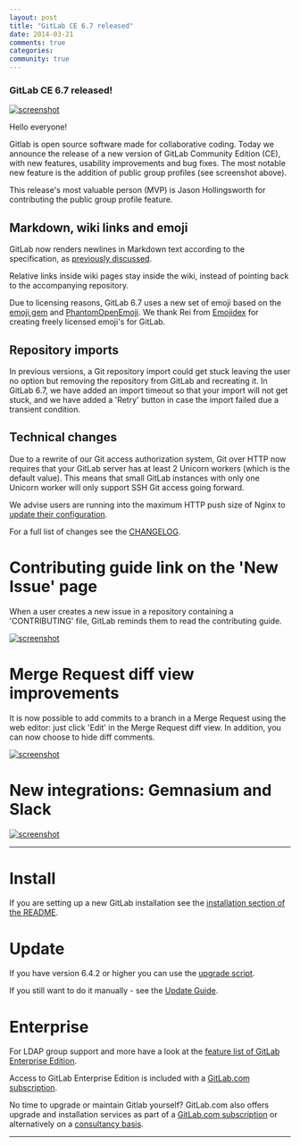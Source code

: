 ```yaml
---
layout: post
title: "GitLab CE 6.7 released"
date: 2014-03-21
comments: true
categories: 
community: true
---
```


### GitLab CE 6.7 released!

[![screenshot](/images/6_7/public_group_pages.png)](/images/6_7/public_group_pages.png)

Hello everyone!

Gitlab is open source software made for collaborative coding.
Today we announce the release of a new version of GitLab Community Edition (CE), with new features, usability improvements and bug fixes.
The most notable new feature is the addition of public group profiles (see screenshot above).

This release's most valuable person (MVP) is Jason Hollingsworth for contributing the public group profile feature.

<!--more-->

## Markdown, wiki links and emoji

GitLab now renders newlines in Markdown text according to the specification, as [previously discussed](/2014/02/21/markdown-newline-behaviour/).

Relative links inside wiki pages stay inside the wiki, instead of pointing back to the accompanying repository.

Due to licensing reasons, GitLab 6.7 uses a new set of emoji based on the [emoji gem](https://github.com/steveklabnik/emoji) and [PhantomOpenEmoji](https://github.com/Genshin/PhantomOpenEmoji).
We thank Rei from [Emojidex](https://www.emojidex.com/) for creating freely licensed emoji's for GitLab.

## Repository imports

In previous versions, a Git repository import could get stuck leaving the user no option but removing the repository from GitLab and recreating it.
In GitLab 6.7, we have added an import timeout so that your import will not get stuck, and we have added a 'Retry' button in case the import failed due a transient condition.

## Technical changes

Due to a rewrite of our Git access authorization system, Git over HTTP now requires that your GitLab server has at least 2 Unicorn workers (which is the default value).
This means that small GitLab instances with only one Unicorn worker will only support SSH Git access going forward.

We advise users are running into the maximum HTTP push size of Nginx to [update their configuration](https://gitlab.com/gitlab-org/gitlab-ce/commit/6bf5215b2378fdb9cb442a053ddd12570c69d00c).

For a full list of changes see the [CHANGELOG](https://gitlab.com/gitlab-org/gitlab-ce/blob/master/CHANGELOG).

# Contributing guide link on the 'New Issue' page

When a user creates a new issue in a repository containing a 'CONTRIBUTING' file, GitLab reminds them to read the contributing guide.

[![screenshot](/images/6_7/contributing_guide.png)](/images/6_7/contributing_guide.png)

# Merge Request diff view improvements

It is now possible to add commits to a branch in a Merge Request using the web editor: just click 'Edit' in the Merge Request diff view.
In addition, you can now choose to hide diff comments.

[![screenshot](/images/6_7/diff_features.png)](/images/6_7/diff_features.png)

# New integrations: Gemnasium and Slack

[![screenshot](/images/6_7/gemnasium_slack.png)](/images/6_7/gemnasium_slack.png)

- - -

# Install

If you are setting up a new GitLab installation see the [installation section of the README](https://gitlab.com/gitlab-org/gitlab-ce/blob/master/README.md#installation).

# Update 

If you have version 6.4.2 or higher you can use the [upgrade script](https://gitlab.com/gitlab-org/gitlab-ce/blob/master/doc/update/upgrader.md).

If you still want to do it manually - see the [Update Guide](https://gitlab.com/gitlab-org/gitlab-ce/blob/master/doc/update/6.6-to-6.7.md).

# Enterprise

For LDAP group support and more have a look at the [feature list of GitLab Enterprise Edition](http://www.gitlab.com/gitlab-ee/).

Access to GitLab Enterprise Edition is included with a [GitLab.com subscription](http://www.gitlab.com/subscription/).

No time to upgrade or maintain Gitlab yourself?
GitLab.com also offers upgrade and installation services as part of a [GitLab.com subscription](http://www.gitlab.com/subscription/) or alternatively on a [consultancy basis](http://www.gitlab.com/consultancy/).

- - -
